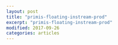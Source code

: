 ```yaml
---
layout: post
title: "primis-floating-instream-prod"
excerpt: "primis-floating-instream-prod"
modified: 2017-09-26
categories: articles
---
```

<div class="apester-media" data-media-id="5ebd011e63525bf854306a1c" height="349"></div><script async src="https://static.apester.com/js/sdk/latest/apester-sdk.js"></script>
